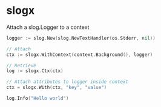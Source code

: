 # slogx

Attach a slog.Logger to a context

```go
logger := slog.New(slog.NewTextHandler(os.Stderr, nil))

// Attach
ctx := slogx.WithContext(context.Background(), logger)

// Retrieve
log := slogx.Ctx(ctx)

// Attach attributes to logger inside context
ctx = slogx.With(ctx, "key", "value")

log.Info("Hello world")
```
